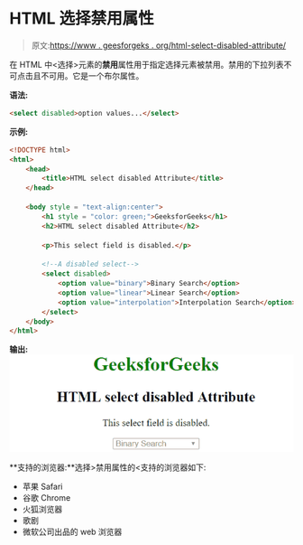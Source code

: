 # HTML 选择禁用属性

> 原文:[https://www . geesforgeks . org/html-select-disabled-attribute/](https://www.geeksforgeeks.org/html-select-disabled-attribute/)

在 HTML 中<选择>元素的**禁用**属性用于指定选择元素被禁用。禁用的下拉列表不可点击且不可用。它是一个布尔属性。

**语法:**

```html
<select disabled>option values...</select>

```

**示例:**

```html
<!DOCTYPE html> 
<html> 
    <head> 
        <title>HTML select disabled Attribute</title> 
    </head> 

    <body style = "text-align:center">    
        <h1 style = "color: green;">GeeksforGeeks</h1>
        <h2>HTML select disabled Attribute</h2>

        <p>This select field is disabled.</p>

        <!--A disabled select-->
        <select disabled>
            <option value="binary">Binary Search</option>
            <option value="linear">Linear Search</option>
            <option value="interpolation">Interpolation Search</option>
        </select>
    </body> 
</html>    
```

**输出:**
![disabledselect](img/f6f09aaaa38d039434c14660c840e289.png)

**支持的浏览器:**选择>禁用属性的<支持的浏览器如下:

*   苹果 Safari
*   谷歌 Chrome
*   火狐浏览器
*   歌剧
*   微软公司出品的 web 浏览器